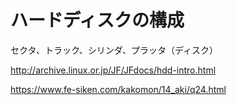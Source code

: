 # ハードディスクの構成

セクタ、トラック、シリンダ、プラッタ（ディスク）

http://archive.linux.or.jp/JF/JFdocs/hdd-intro.html

https://www.fe-siken.com/kakomon/14_aki/q24.html
